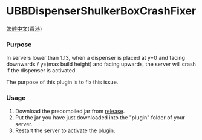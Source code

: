 # UBBDispenserShulkerBoxCrashFixer

[繁體中文(香港)](./README.zh_HK.md)

### Purpose

In servers lower than 1.13, when a dispenser is placed at y=0 and facing
downwards / y=(max build height) and facing upwards, the server will crash
if the dispenser is activated.

The purpose of this plugin is to fix this issue.

### Usage

1. Download the precompiled jar from
   [release](https://github.com/unionofblackbean/UBBDispenserShulkerBoxCrashFixer/releases).
2. Put the jar you have just downloaded into the "plugin" folder of your server.
3. Restart the server to activate the plugin.
